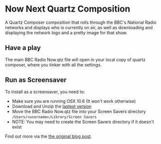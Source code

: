 Now Next Quartz Composition
===========================

A Quartz Composer composition that rolls through the BBC's National Radio networks and displays who is currently on air, as well as downloading and displaying the network logo and a pretty image for that show. 

Have a play
-----------

The main BBC Radio Now.qtz file will open in your local copy of quartz composer, where you tinker with all the settings.

Run as Screensaver
------------------

To install as a screensaver, you need to:

* Make sure you are running OSX 10.6 (It won't work otherwise)
* Download and Unzip the [lastest version](http://github.com/bbcrd/Radio-Now-Next-QC/downloads) 
* Move the BBC Radio Now.qtz file into your Screen Savers directory `/Users/<username>/Library/Screen Savers`
* NOTE: You may need to create the Screen Savers directory if it doesn't exist

Find out more via the [the original blog post](http://www.bbc.co.uk/blogs/radiolabs/2009/10/fun_with_quartz_composer_in_sn.shtml).
